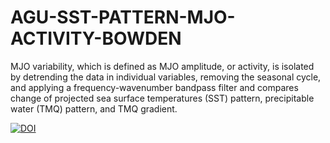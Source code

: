 # AGU-SST-PATTERN-MJO-ACTIVITY-BOWDEN
MJO variability, which is defined as MJO amplitude, or activity, is isolated by detrending the data in individual variables, removing the seasonal cycle, and applying a frequency-wavenumber bandpass filter and compares change of projected sea surface temperatures (SST) pattern, precipitable water (TMQ) pattern, and TMQ gradient.

[![DOI](https://zenodo.org/badge/766765191.svg)](https://zenodo.org/doi/10.5281/zenodo.10819123)
